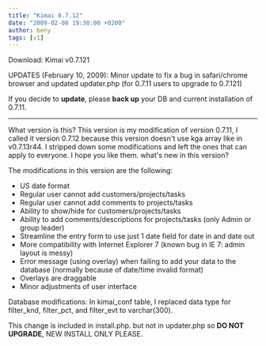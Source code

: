 ```yaml
---
title: "Kimai 0.7.12"
date: "2009-02-08 19:30:00 +0200"
author: beny
tags: [v1]
---
```


Download: Kimai v0.7.121

UPDATES (February 10, 2009):
Minor update to fix a bug in safari/chrome browser and updated updater.php (for 0.7.11 users to upgrade to 0.7.121)

If you decide to **update**, please **back up** your DB and current installation of 0.7.11.

* * *

What version is this? This version is my modification of version 0.7.11, I called it version 0.7.12 because this version doesn't use kga array like in v0.7.13r44.
I stripped down some modifications and left the ones that can apply to everyone.
I hope you like them. what's new in this version?

The modifications in this version are the following:

- US date format
- Regular user cannot add customers/projects/tasks
- Regular user cannot add comments to projects/tasks
- Ability to show/hide for customers/projects/tasks
- Ability to add comments/descriptions for projects/tasks (only Admin or group leader)
- Streamline the entry form to use just 1 date field for date in and date out
- More compatibility with Internet Explorer 7 (known bug in IE 7: admin layout is messy)
- Error message (using overlay) when failing to add your data to the database (normally because of date/time invalid format)
- Overlays are draggable
- Minor adjustments of user interface

Database modifications:
In kimai\_conf table, I replaced data type for filter\_knd, filter\_pct, and filter\_evt to varchar(300).

This change is included in install.php. but not in updater.php so **DO NOT UPGRADE**, NEW INSTALL ONLY PLEASE. 
